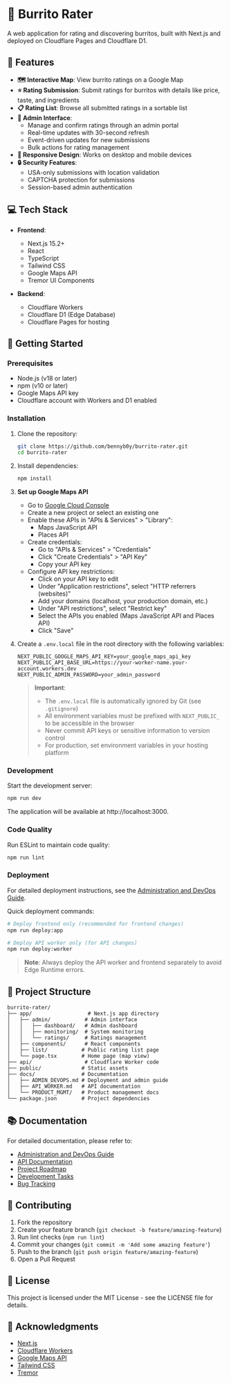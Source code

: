 # 🌯 Burrito Rater

A web application for rating and discovering burritos, built with Next.js and deployed on Cloudflare Pages and Cloudflare D1.

## 🚀 Features

- **🗺️ Interactive Map**: View burrito ratings on a Google Map
- **⭐ Rating Submission**: Submit ratings for burritos with details like price, taste, and ingredients
- **📋 Rating List**: Browse all submitted ratings in a sortable list
- **🔐 Admin Interface**: 
  - Manage and confirm ratings through an admin portal
  - Real-time updates with 30-second refresh
  - Event-driven updates for new submissions
  - Bulk actions for rating management
- **📱 Responsive Design**: Works on desktop and mobile devices
- **🔒 Security Features**:
  - USA-only submissions with location validation
  - CAPTCHA protection for submissions
  - Session-based admin authentication

## 💻 Tech Stack

- **Frontend**:
  - Next.js 15.2+
  - React
  - TypeScript
  - Tailwind CSS
  - Google Maps API
  - Tremor UI Components

- **Backend**:
  - Cloudflare Workers
  - Cloudflare D1 (Edge Database)
  - Cloudflare Pages for hosting

## 🏁 Getting Started

### Prerequisites

- Node.js (v18 or later)
- npm (v10 or later)
- Google Maps API key
- Cloudflare account with Workers and D1 enabled

### Installation

1. Clone the repository:
   ```bash
   git clone https://github.com/bennyb0y/burrito-rater.git
   cd burrito-rater
   ```

2. Install dependencies:
   ```bash
   npm install
   ```

3. **Set up Google Maps API**
   - Go to [Google Cloud Console](https://console.cloud.google.com/)
   - Create a new project or select an existing one
   - Enable these APIs in "APIs & Services" > "Library":
     - Maps JavaScript API
     - Places API
   - Create credentials:
     - Go to "APIs & Services" > "Credentials"
     - Click "Create Credentials" > "API Key"
     - Copy your API key
   - Configure API key restrictions:
     - Click on your API key to edit
     - Under "Application restrictions", select "HTTP referrers (websites)"
     - Add your domains (localhost, your production domain, etc.)
     - Under "API restrictions", select "Restrict key"
     - Select the APIs you enabled (Maps JavaScript API and Places API)
     - Click "Save"

4. Create a `.env.local` file in the root directory with the following variables:
   ```
   NEXT_PUBLIC_GOOGLE_MAPS_API_KEY=your_google_maps_api_key
   NEXT_PUBLIC_API_BASE_URL=https://your-worker-name.your-account.workers.dev
   NEXT_PUBLIC_ADMIN_PASSWORD=your_admin_password
   ```

   > **Important**: 
   > - The `.env.local` file is automatically ignored by Git (see `.gitignore`)
   > - All environment variables must be prefixed with `NEXT_PUBLIC_` to be accessible in the browser
   > - Never commit API keys or sensitive information to version control
   > - For production, set environment variables in your hosting platform

### Development

Start the development server:
```bash
npm run dev
```

The application will be available at http://localhost:3000.

### Code Quality

Run ESLint to maintain code quality:
```bash
npm run lint
```

### Deployment

For detailed deployment instructions, see the [Administration and DevOps Guide](./docs/ADMIN_DEVOPS.md).

Quick deployment commands:
```bash
# Deploy frontend only (recommended for frontend changes)
npm run deploy:app

# Deploy API worker only (for API changes)
npm run deploy:worker
```

> **Note**: Always deploy the API worker and frontend separately to avoid Edge Runtime errors.

## 📁 Project Structure

```
burrito-rater/
├── app/                  # Next.js app directory
│   ├── admin/           # Admin interface
│   │   ├── dashboard/   # Admin dashboard
│   │   ├── monitoring/  # System monitoring
│   │   └── ratings/     # Ratings management
│   ├── components/      # React components
│   ├── list/           # Public rating list page
│   └── page.tsx        # Home page (map view)
├── api/                 # Cloudflare Worker code
├── public/             # Static assets
├── docs/               # Documentation
│   ├── ADMIN_DEVOPS.md # Deployment and admin guide
│   ├── API_WORKER.md   # API documentation
│   └── PRODUCT_MGMT/   # Product management docs
└── package.json        # Project dependencies
```

## 📚 Documentation

For detailed documentation, please refer to:
- [Administration and DevOps Guide](./docs/ADMIN_DEVOPS.md)
- [API Documentation](./docs/API_WORKER.md)
- [Project Roadmap](./docs/PRODUCT_MGMT/ROADMAP.md)
- [Development Tasks](./docs/PRODUCT_MGMT/TODO_CHECKLIST.md)
- [Bug Tracking](./docs/PRODUCT_MGMT/BUGS.md)

## 🤝 Contributing

1. Fork the repository
2. Create your feature branch (`git checkout -b feature/amazing-feature`)
3. Run lint checks (`npm run lint`)
4. Commit your changes (`git commit -m 'Add some amazing feature'`)
5. Push to the branch (`git push origin feature/amazing-feature`)
6. Open a Pull Request

## 📄 License

This project is licensed under the MIT License - see the LICENSE file for details.

## 🙏 Acknowledgments

- [Next.js](https://nextjs.org/)
- [Cloudflare Workers](https://workers.cloudflare.com/)
- [Google Maps API](https://developers.google.com/maps)
- [Tailwind CSS](https://tailwindcss.com/)
- [Tremor](https://www.tremor.so/)
